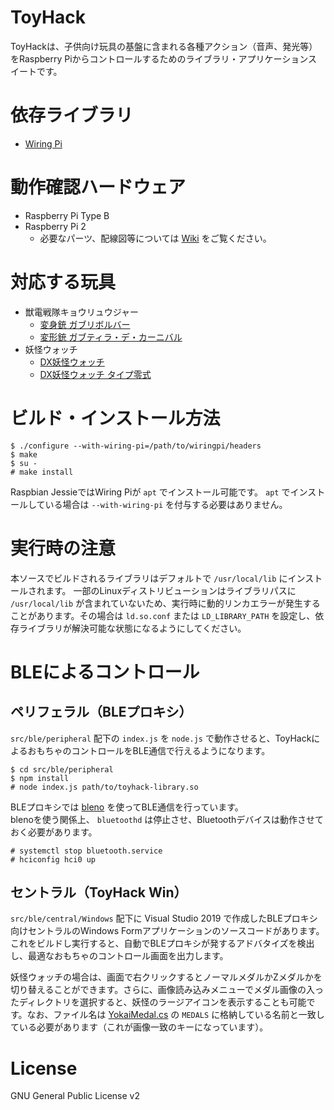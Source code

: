 ToyHack
===================

ToyHackは、子供向け玩具の基盤に含まれる各種アクション（音声、発光等）をRaspberry Piからコントロールするためのライブラリ・アプリケーションスイートです。

# 依存ライブラリ

* [Wiring Pi](http://wiringpi.com/)

# 動作確認ハードウェア

* Raspberry Pi Type B
* Raspberry Pi 2
    * 必要なパーツ、配線図等については [Wiki](https://github.com/YaSuenag/toyhack/wiki) をご覧ください。

# 対応する玩具

* 獣電戦隊キョウリュウジャー
    * [変身銃 ガブリボルバー](http://www.bandai.co.jp/catalog/item/4543112783615000.html)
    * [変形銃 ガブティラ・デ・カーニバル](http://www.bandai.co.jp/catalog/item/4543112815101000.html)
* 妖怪ウォッチ
    * [DX妖怪ウォッチ](http://yw.b-boys.jp/member/products/watch/)
    * [DX妖怪ウォッチ タイプ零式](http://yw.b-boys.jp/member/products/watch2/)

# ビルド・インストール方法

```
$ ./configure --with-wiring-pi=/path/to/wiringpi/headers
$ make
$ su -
# make install
```

Raspbian JessieではWiring Piが `apt` でインストール可能です。 `apt` でインストールしている場合は `--with-wiring-pi` を付与する必要はありません。

# 実行時の注意

本ソースでビルドされるライブラリはデフォルトで `/usr/local/lib` にインストールされます。
一部のLinuxディストリビューションはライブラリパスに `/usr/local/lib` が含まれていないため、実行時に動的リンカエラーが発生することがあります。その場合は `ld.so.conf` または `LD_LIBRARY_PATH` を設定し、依存ライブラリが解決可能な状態になるようにしてください。

# BLEによるコントロール

## ペリフェラル（BLEプロキシ）

`src/ble/peripheral` 配下の `index.js` を `node.js` で動作させると、ToyHackによるおもちゃのコントロールをBLE通信で行えるようになります。

```
$ cd src/ble/peripheral
$ npm install
# node index.js path/to/toyhack-library.so
```

BLEプロキシでは [bleno](https://github.com/sandeepmistry/bleno) を使ってBLE通信を行っています。  
blenoを使う関係上、 `bluetoothd` は停止させ、Bluetoothデバイスは動作させておく必要があります。

```
# systemctl stop bluetooth.service
# hciconfig hci0 up
```

## セントラル（ToyHack Win）

`src/ble/central/Windows` 配下に Visual Studio 2019 で作成したBLEプロキシ向けセントラルのWindows Formアプリケーションのソースコードがあります。これをビルドし実行すると、自動でBLEプロキシが発するアドバタイズを検出し、最適なおもちゃのコントロール画面を出力します。

妖怪ウォッチの場合は、画面で右クリックするとノーマルメダルかZメダルかを切り替えることができます。さらに、画像読み込みメニューでメダル画像の入ったディレクトリを選択すると、妖怪のラージアイコンを表示することも可能です。なお、ファイル名は [YokaiMedal.cs](/src/ble/central/Windows/ToyHack/YokaiMedal.cs) の `MEDALS` に格納している名前と一致している必要があります（これが画像一致のキーになっています）。

# License

GNU General Public License v2

